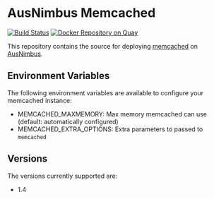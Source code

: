 # AusNimbus Memcached

[![Build Status](https://travis-ci.org/ausnimbus/memcached-component.svg?branch=master)](https://travis-ci.org/ausnimbus/memcached-component)
[![Docker Repository on Quay](https://quay.io/repository/ausnimbus/memcached-component/status "Docker Repository on Quay")](https://quay.io/repository/ausnimbus/memcached-component)

This repository contains the source for deploying [memcached](https://www.ausnimbus.com.au/instant-apps/memcached/)
on [AusNimbus](https://www.ausnimbus.com.au/).

## Environment Variables

The following environment variables are available to configure your memcached instance:

- MEMCACHED_MAXMEMORY: Max memory memcached can use (default: automatically configured)
- MEMCACHED_EXTRA_OPTIONS: Extra parameters to passed to `memcached`

## Versions

The versions currently supported are:

- 1.4
